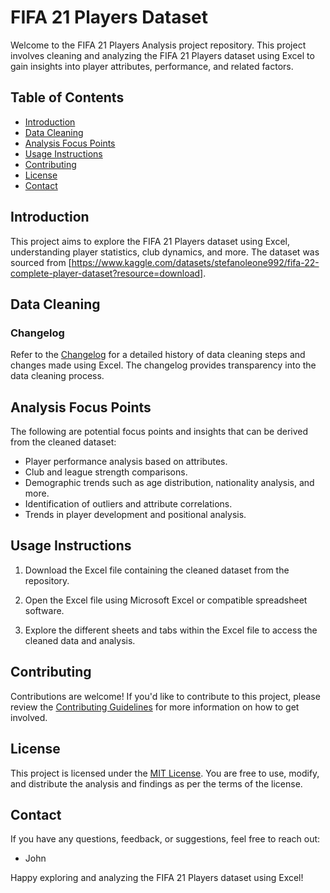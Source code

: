 # FIFA 21 Players Dataset

Welcome to the FIFA 21 Players Analysis project repository. This project involves cleaning and analyzing the FIFA 21 Players dataset using Excel to gain insights into player attributes, performance, and related factors.

## Table of Contents

- [Introduction](#introduction)
- [Data Cleaning](#data-cleaning)
- [Analysis Focus Points](#analysis-focus-points)
- [Usage Instructions](#usage-instructions)
- [Contributing](#contributing)
- [License](#license)
- [Contact](#contact)

## Introduction

This project aims to explore the FIFA 21 Players dataset using Excel, understanding player statistics, club dynamics, and more. The dataset was sourced from [https://www.kaggle.com/datasets/stefanoleone992/fifa-22-complete-player-dataset?resource=download].

## Data Cleaning

### Changelog

Refer to the [Changelog](Changelog.md) for a detailed history of data cleaning steps and changes made using Excel. The changelog provides transparency into the data cleaning process.

## Analysis Focus Points

The following are potential focus points and insights that can be derived from the cleaned dataset:

- Player performance analysis based on attributes.
- Club and league strength comparisons.
- Demographic trends such as age distribution, nationality analysis, and more.
- Identification of outliers and attribute correlations.
- Trends in player development and positional analysis.

## Usage Instructions

1. Download the Excel file containing the cleaned dataset from the repository.

2. Open the Excel file using Microsoft Excel or compatible spreadsheet software.

3. Explore the different sheets and tabs within the Excel file to access the cleaned data and analysis.

## Contributing

Contributions are welcome! If you'd like to contribute to this project, please review the [Contributing Guidelines](CONTRIBUTING.md) for more information on how to get involved.

## License

This project is licensed under the [MIT License](LICENSE). You are free to use, modify, and distribute the analysis and findings as per the terms of the license.

## Contact

If you have any questions, feedback, or suggestions, feel free to reach out:

- John

Happy exploring and analyzing the FIFA 21 Players dataset using Excel!
